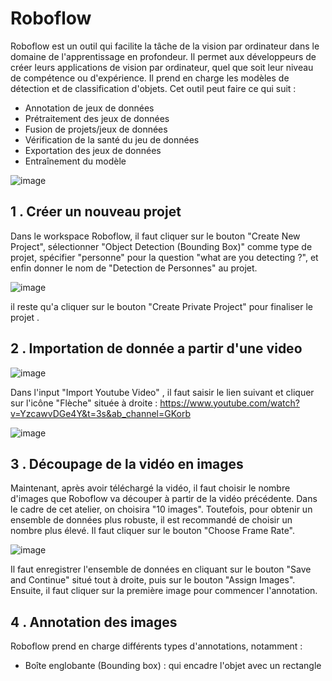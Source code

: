 # Roboflow

Roboflow est un outil qui facilite la tâche de la vision par ordinateur dans le domaine de l'apprentissage en profondeur. Il permet aux développeurs de créer leurs applications de vision par ordinateur, quel que soit leur niveau de compétence ou d'expérience. Il prend en charge les modèles de détection et de classification d'objets. Cet outil peut faire ce qui suit :

* Annotation de jeux de données
* Prétraitement des jeux de données
* Fusion de projets/jeux de données
* Vérification de la santé du jeu de données
* Exportation des jeux de données
* Entraînement du modèle

![image](https://user-images.githubusercontent.com/123757632/234112416-bace7afb-e916-43ef-a315-572ae010a73e.png)

## 1 . Créer un nouveau projet
Dans le workspace Roboflow, il faut cliquer sur le bouton "Create New Project", sélectionner "Object Detection (Bounding Box)" comme type de projet, spécifier "personne" pour la question "what are you detecting ?", et enfin donner le nom de "Detection de Personnes" au projet.

![image](https://user-images.githubusercontent.com/123757632/234117152-06bacdda-b10c-45b4-8cdf-a27c945ca0ea.png)

il reste qu'a cliquer sur le bouton "Create Private Project" pour finaliser le projet .

## 2 . Importation de donnée a partir d'une video

![image](https://user-images.githubusercontent.com/123757632/234117576-fdd2d79d-6bad-48e7-bcfe-b12e9e2f9045.png)

 Dans l'input "Import Youtube Video" , il faut saisir le lien suivant et cliquer sur l'icône "Flèche" située à droite : https://www.youtube.com/watch?v=YzcawvDGe4Y&t=3s&ab_channel=GKorb 

![image](https://user-images.githubusercontent.com/123757632/234118171-613f5aba-2da3-4831-8cb0-d46619ca9039.png)

 
## 3 . Découpage de la vidéo en images 

Maintenant, après avoir téléchargé la vidéo, il faut choisir le nombre d'images que Roboflow va découper à partir de la vidéo précédente. Dans le cadre de cet atelier, on choisira "10 images". Toutefois, pour obtenir un ensemble de données plus robuste, il est recommandé de choisir un nombre plus élevé. Il faut cliquer sur le bouton "Choose Frame Rate".

![image](https://user-images.githubusercontent.com/123757632/234118442-47f0e116-da28-4e5b-925e-7050133020eb.png)

Il faut enregistrer l'ensemble de données en cliquant sur le bouton "Save and Continue" situé tout à droite, puis sur le bouton "Assign Images". 
Ensuite, il faut cliquer sur la première image pour commencer l'annotation.

## 4 . Annotation des images

Roboflow prend en charge différents types d'annotations, notamment :

* Boîte englobante (Bounding box) : qui encadre l'objet avec un rectangle
